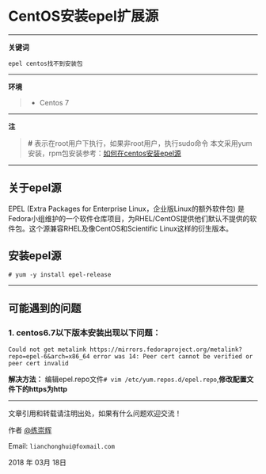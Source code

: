 # CentOS安装epel扩展源 
---
**关键词**
```
epel centos找不到安装包
```
---
**环境**
> - Centos 7 

---
**注**
> **#** 表示在root用户下执行，如果非root用户，执行sudo命令 
> 本文采用yum安装，rpm包安装参考：[如何在centos安装epel源][1]
---

## 关于epel源
EPEL (Extra Packages for Enterprise Linux，企业版Linux的额外软件包) 是Fedora小组维护的一个软件仓库项目，为RHEL/CentOS提供他们默认不提供的软件包。这个源兼容RHEL及像CentOS和Scientific Linux这样的衍生版本。

## 安装epel源
```# yum -y install epel-release``` 

---
## 可能遇到的问题
### 1. centos6.7以下版本安装出现以下问题：

```Could not get metalink https://mirrors.fedoraproject.org/metalink?repo=epel-6&arch=x86_64 error was 14: Peer cert cannot be verified or peer cert invalid```

**解决方法：**
编辑epel.repo文件```# vim /etc/yum.repos.d/epel.repo```,**修改配置文件下的https为http**

--------------------

文章引用和转载请注明出处，如果有什么问题欢迎交流！

作者 [@练崇辉][101]

Email: `lianchonghui@foxmail.com`

2018 年 03月 18日 


[1]: https://www.cnblogs.com/chenliyang/p/6633756.html
[101]: https://www.lianch.com